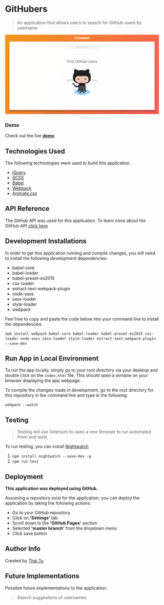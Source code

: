 # GitHubers
> An application that allows users to search for GitHub users by username

[![GitHubers](https://raw.githubusercontent.com/thaitwo/github-users/master/public/assets/githubers-screenshot.png)](https://thaitwo.github.io/github-users)

### Demo

Check out the live [**demo**](https://thaitwo.github.io/github-users)


## Technologies Used

The following technologies were used to build this application.

* [jQuery](https://jquery.com/)
* [SCSS](http://sass-lang.com/)
* [Babel](https://babeljs.io/)
* [Webpack](https://webpack.js.org/)
* [Animate.css](https://daneden.github.io/animate.css/)

## API Reference

The GitHub API was used for this application. To learn more about the GitHub API [click here](https://developer.github.com/v3/)

## Development Installations
In order to get this application running and compile changes, you will need to install the following development dependencies:

* babel-core
* babel-loader
* babel-preset-es2015
* css-loader
* extract-text-webpack-plugin
* node-sass
* sass-loader
* style-loader
* webpack

Feel free to copy and paste the code below into your command line to install the dependencies.

```
npm install webpack babel-core babel-loader babel-preset-es2015 css-loader node-sass sass-loader style-loader extract-text-webpack-plugin --save-dev
```

## Run App in Local Environment

To run the app locally, simply go to your root directory via your desktop and double click on the `index.html` file. This should open a window on your browser displaying the app webpage.

To compile the changes made in development, go to the root directory for this repository in the command line and type in the following:

```
webpack --watch
```

## Testing
> Testing will use Selenium to open a new browser to run automated front-end tests

To run testing, you can install [Nightwatch](http://nightwatchjs.org/)

1. `npm install nightwatch --save-dev -g`
2. `npm run test`

## Deployment
**This application was deployed using GitHub.**

Assuming a repository exist for the application, you can deploy the application by taking the following actions:

* Go to your GitHub repository
* Click on **'Settings'** tab
* Scroll down to the **'GitHub Pages'** section
* Selected **'master branch'** from the dropdown menu
* Click save button

## Author Info
Created by [Thai Tu](http://www.thaitwo.com/)


## Future Implementations
Possible future implementations to the application:

> Search suggestions of usernames